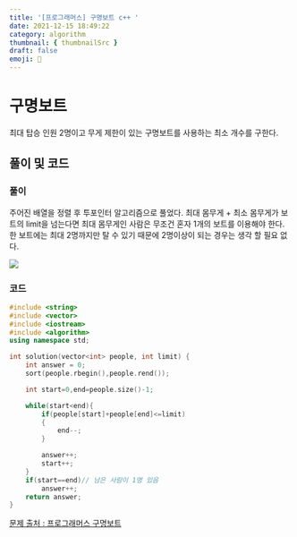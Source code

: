 ```yaml
---
title: '[프로그래머스] 구명보트 c++ '
date: 2021-12-15 18:49:22
category: algorithm
thumbnail: { thumbnailSrc }
draft: false
emoji: 🚤
---
```


# 구명보트

최대 탑승 인원 2명이고 무게 제한이 있는 구명보트를 사용하는 최소 개수를 구한다.

## 풀이 및 코드

### 풀이

주어진 배열을 정렬 후 투포인터 알고리즘으로 풀었다.
최대 몸무게 + 최소 몸무게가 보트의 limit을 넘는다면 최대 몸무게인 사람은 무조건 혼자 1개의 보트를 이용해야 한다.
한 보트에는 최대 2명까지만 탈 수 있기 때문에 2명이상이 되는 경우는 생각 할 필요 없다.

![](https://images.velog.io/images/anji00/post/d5cdcbbc-d0a4-454e-af02-83aa7fb855f1/image.png)

### 코드

```cpp
#include <string>
#include <vector>
#include <iostream>
#include <algorithm>
using namespace std;

int solution(vector<int> people, int limit) {
    int answer = 0;
    sort(people.rbegin(),people.rend());

    int start=0,end=people.size()-1;

    while(start<end){
        if(people[start]+people[end]<=limit)
        {
            end--;
        }

        answer++;
        start++;
    }
    if(start==end)// 남은 사람이 1명 있음
        answer++;
    return answer;
}
```

[문제 출처 : 프로그래머스 구명보트](https://programmers.co.kr/learn/courses/30/lessons/42885)
